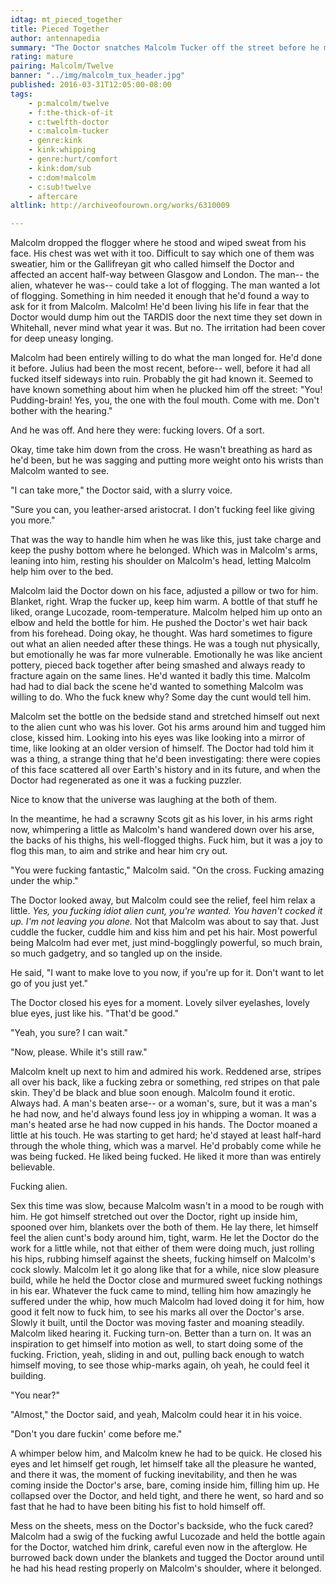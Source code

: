 ```yaml
---
idtag: mt_pieced_together
title: Pieced Together
author: antennapedia
summary: "The Doctor snatches Malcolm Tucker off the street before he makes his way to the Goolding inquiry hearing. Why? Fucked if Malcolm knows. Something to do with the copies of their shared face scattered across the universe. But while they're figuring that out, they've got a lot of time to fill."
rating: mature
pairing: Malcolm/Twelve
banner: "../img/malcolm_tux_header.jpg"
published: 2016-03-31T12:05:00-08:00
tags:
    - p:malcolm/twelve
    - f:the-thick-of-it
    - c:twelfth-doctor
    - c:malcolm-tucker
    - genre:kink
    - kink:whipping
    - genre:hurt/comfort
    - kink:dom/sub
    - c:dom!malcolm
    - c:sub!twelve
    - aftercare
altlink: http://archiveofourown.org/works/6310009

---
```

Malcolm dropped the flogger where he stood and wiped sweat from his face. His chest was wet with it too. Difficult to say which one of them was sweatier, him or the Gallifreyan git who called himself the Doctor and affected an accent half-way between Glasgow and London. The man-- the alien, whatever he was-- could take a lot of flogging. The man wanted a lot of flogging. Something in him needed it enough that he'd found a way to ask for it from Malcolm. Malcolm! He'd been living his life in fear that the Doctor would dump him out the TARDIS door the next time they set down in Whitehall, never mind what year it was. But no. The irritation had been cover for deep uneasy longing.

Malcolm had been entirely willing to do what the man longed for. He'd done it before. Julius had been the most recent, before-- well, before it had all fucked itself sideways into ruin. Probably the git had known it. Seemed to have known something about him when he plucked him off the street: "You! Pudding-brain! Yes, you, the one with the foul mouth. Come with me. Don't bother with the hearing."

And he was off. And here they were: fucking lovers. Of a sort.

Okay, time take him down from the cross. He wasn't breathing as hard as he'd been, but he was sagging and putting more weight onto his wrists than Malcolm wanted to see.

"I can take more," the Doctor said, with a slurry voice.

"Sure you can, you leather-arsed aristocrat. I don't fucking feel like giving you more."

That was the way to handle him when he was like this, just take charge and keep the pushy bottom where he belonged. Which was in Malcolm's arms, leaning into him, resting his shoulder on Malcolm's head, letting Malcolm help him over to the bed.

Malcolm laid the Doctor down on his face, adjusted a pillow or two for him. Blanket, right. Wrap the fucker up, keep him warm. A bottle of that stuff he liked, orange Lucozade, room-temperature. Malcolm helped him up onto an elbow and held the bottle for him. He pushed the Doctor's wet hair back from his forehead. Doing okay, he thought. Was hard sometimes to figure out what an alien needed after these things. He was a tough nut physically, but emotionally he was far more vulnerable. Emotionally he was like ancient pottery, pieced back together after being smashed and always ready to fracture again on the same lines. He'd wanted it badly this time. Malcolm had had to dial back the scene he'd wanted to something Malcolm was willing to do. Who the fuck knew why? Some day the cunt would tell him.

Malcolm set the bottle on the bedside stand and stretched himself out next to the alien cunt who was his lover. Got his arms around him and tugged him close, kissed him. Looking into his eyes was like looking into a mirror of time, like looking at an older version of himself. The Doctor had told him it was a thing, a strange thing that he'd been investigating: there were copies of this face scattered all over Earth's history and in its future, and when the Doctor had regenerated as one it was a fucking puzzler.

Nice to know that the universe was laughing at the both of them.

In the meantime, he had a scrawny Scots git as his lover, in his arms right now, whimpering a little as Malcolm's hand wandered down over his arse, the backs of his thighs, his well-flogged thighs. Fuck him, but it was a joy to flog this man, to aim and strike and hear him cry out.

"You were fucking fantastic," Malcolm said. "On the cross. Fucking amazing under the whip."

The Doctor looked away, but Malcolm could see the relief, feel him relax a little. *Yes, you fucking idiot alien cunt, you're wanted. You haven't cocked it up. I'm not leaving you alone.* Not that Malcolm was about to say that. Just cuddle the fucker, cuddle him and kiss him and pet his hair. Most powerful being Malcolm had ever met, just mind-bogglingly powerful, so much brain, so much gadgetry, and so tangled up on the inside.

He said, "I want to make love to you now, if you're up for it. Don't want to let go of you just yet."

The Doctor closed his eyes for a moment. Lovely silver eyelashes, lovely blue eyes, just like his. "That'd be good."

"Yeah, you sure? I can wait."

"Now, please. While it's still raw."

Malcolm knelt up next to him and admired his work. Reddened arse, stripes all over his back, like a fucking zebra or something, red stripes on that pale skin. They'd be black and blue soon enough. Malcolm found it erotic. Always had. A man's beaten arse-- or a woman's, sure, but it was a man's he had now, and he'd always found less joy in whipping a woman. It was a man's heated arse he had now cupped in his hands. The Doctor moaned a little at his touch. He was starting to get hard; he'd stayed at least half-hard through the whole thing, which was a marvel. He'd probably come while he was being fucked. He liked being fucked. He liked it more than was entirely believable.

Fucking alien.

Sex this time was slow, because Malcolm wasn't in a mood to be rough with him. He got himself stretched out over the Doctor, right up inside him, spooned over him, blankets over the both of them. He lay there, let himself feel the alien cunt's body around him, tight, warm. He let the Doctor do the work for a little while, not that either of them were doing much, just rolling his hips, rubbing himself against the sheets, fucking himself on Malcolm's cock slowly. Malcolm let it go along like that for a while, nice slow pleasure build, while he held the Doctor close and murmured sweet fucking nothings in his ear. Whatever the fuck came to mind, telling him how amazingly he suffered under the whip, how much Malcolm had loved doing it for him, how good it felt now to fuck him, to see his marks all over the Doctor's arse. Slowly it built, until the Doctor was moving faster and moaning steadily. Malcolm liked hearing it. Fucking turn-on. Better than a turn on. It was an inspiration to get himself into motion as well, to start doing some of the fucking. Friction, yeah, sliding in and out, pulling back enough to watch himself moving, to see those whip-marks again, oh yeah, he could feel it building.

"You near?"

"Almost," the Doctor said, and yeah, Malcolm could hear it in his voice.

"Don't you dare fuckin' come before me."

A whimper below him, and Malcolm knew he had to be quick. He closed his eyes and let himself get rough, let himself take all the pleasure he wanted, and there it was, the moment of fucking inevitability, and then he was coming inside the Doctor's arse, bare, coming inside him, filling him up. He collapsed over the Doctor, and held tight, and there he went, so hard and so fast that he had to have been biting his fist to hold himself off.

Mess on the sheets, mess on the Doctor's backside, who the fuck cared? Malcolm had a swig of the fucking awful Lucozade and held the bottle again for the Doctor, watched him drink, careful even now in the afterglow. He burrowed back down under the blankets and tugged the Doctor around until he had his head resting properly on Malcolm's shoulder, where it belonged.
